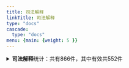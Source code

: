 ```yaml
---
title: 司法解释
linkTitle: 司法解释
type: "docs"
cascade:
  type: "docs"
menu: {main: {weight: 5 }}
---
```


<details class="doc-details">
<summary><strong>司法解释</strong>统计：共有866件，其中有效共552件</summary>
{{% pageinfo %}}

**司法解释**说明：

最高人民法院、最高人民检察院依法制定的涉及具体法律应用的规范性文件，分为审判解释和检察解释。

司法解释主要分为抽象类解释文件和对下级司法机关就适用法律问题所做的具体解释。

司法解释的形式分为“解释”、“规定”、“规则”、“批复”和“决定”五种。（《最高人民法院关于司法解释工作的规定（2021年）》、《最高人民检察院司法解释工作规定（2019年）》）

---

**司法解释** 相关文本共有866件，其中：

- 有效: 552
- 已修改: 134
- 已废止: 146
- 未知: 34

{{% /pageinfo %}}
</details>

